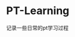 



































































































































































# PT-Learning
记录一些日常的pt学习过程
